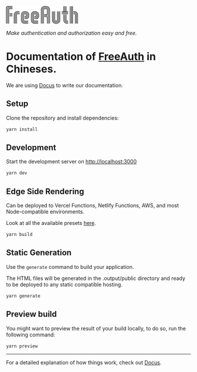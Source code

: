 <img src="static/logo.png"/>

<p>
    <em>Make authentication and authorization easy and free.</em>
</p>

# Documentation of [FreeAuth](https://github.com/decentfox/freeauth-api) in Chineses.

We are using [Docus](https://docus.dev) to write our documentation.

## Setup

Clone the repository and install dependencies:

```bash
yarn install
```

## Development

Start the development server on [http://localhost:3000](http://localhost:3000)

```bash
yarn dev
```

## Edge Side Rendering

Can be deployed to Vercel Functions, Netlify Functions, AWS, and most Node-compatible environments.

Look at all the available presets [here](https://nuxt.com/docs/getting-started/deployment#presets).

```bash
yarn build
```

## Static Generation

Use the `generate` command to build your application.

The HTML files will be generated in the .output/public directory and ready to be deployed to any static compatible hosting.

```bash
yarn generate
```

## Preview build

You might want to preview the result of your build locally, to do so, run the following command:

```bash
yarn preview
```

---

For a detailed explanation of how things work, check out [Docus](https://docus.dev).
